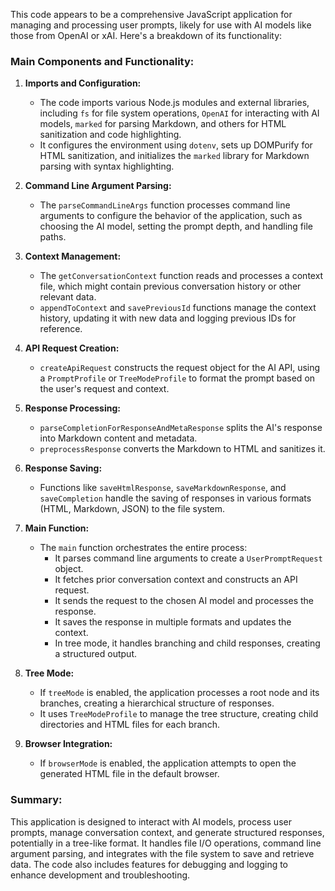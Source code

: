 This code appears to be a comprehensive JavaScript application for managing and processing user prompts, likely for use with AI models like those from OpenAI or xAI. Here's a breakdown of its functionality:

### Main Components and Functionality:

1. **Imports and Configuration:**
   - The code imports various Node.js modules and external libraries, including `fs` for file system operations, `OpenAI` for interacting with AI models, `marked` for parsing Markdown, and others for HTML sanitization and code highlighting.
   - It configures the environment using `dotenv`, sets up DOMPurify for HTML sanitization, and initializes the `marked` library for Markdown parsing with syntax highlighting.

2. **Command Line Argument Parsing:**
   - The `parseCommandLineArgs` function processes command line arguments to configure the behavior of the application, such as choosing the AI model, setting the prompt depth, and handling file paths.

3. **Context Management:**
   - The `getConversationContext` function reads and processes a context file, which might contain previous conversation history or other relevant data.
   - `appendToContext` and `savePreviousId` functions manage the context history, updating it with new data and logging previous IDs for reference.

4. **API Request Creation:**
   - `createApiRequest` constructs the request object for the AI API, using a `PromptProfile` or `TreeModeProfile` to format the prompt based on the user's request and context.

5. **Response Processing:**
   - `parseCompletionForResponseAndMetaResponse` splits the AI's response into Markdown content and metadata.
   - `preprocessResponse` converts the Markdown to HTML and sanitizes it.

6. **Response Saving:**
   - Functions like `saveHtmlResponse`, `saveMarkdownResponse`, and `saveCompletion` handle the saving of responses in various formats (HTML, Markdown, JSON) to the file system.

7. **Main Function:**
   - The `main` function orchestrates the entire process:
     - It parses command line arguments to create a `UserPromptRequest` object.
     - It fetches prior conversation context and constructs an API request.
     - It sends the request to the chosen AI model and processes the response.
     - It saves the response in multiple formats and updates the context.
     - In tree mode, it handles branching and child responses, creating a structured output.

8. **Tree Mode:**
   - If `treeMode` is enabled, the application processes a root node and its branches, creating a hierarchical structure of responses.
   - It uses `TreeModeProfile` to manage the tree structure, creating child directories and HTML files for each branch.

9. **Browser Integration:**
   - If `browserMode` is enabled, the application attempts to open the generated HTML file in the default browser.

### Summary:
This application is designed to interact with AI models, process user prompts, manage conversation context, and generate structured responses, potentially in a tree-like format. It handles file I/O operations, command line argument parsing, and integrates with the file system to save and retrieve data. The code also includes features for debugging and logging to enhance development and troubleshooting.

